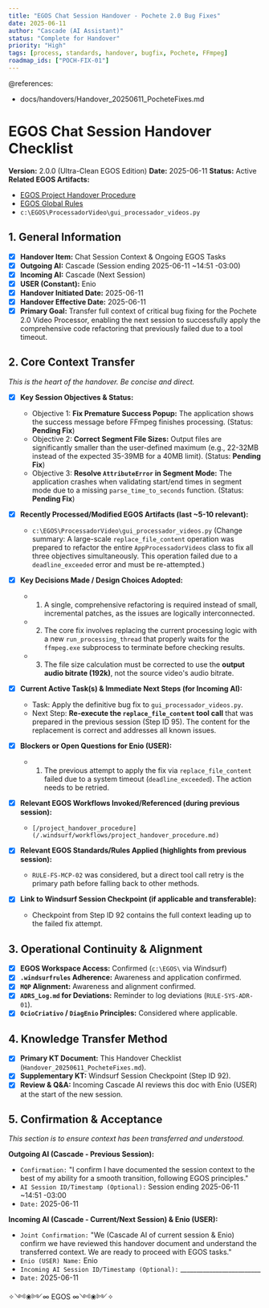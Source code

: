 ```yaml
---
title: "EGOS Chat Session Handover - Pochete 2.0 Bug Fixes"
date: 2025-06-11
author: "Cascade (AI Assistant)"
status: "Complete for Handover"
priority: "High"
tags: [process, standards, handover, bugfix, Pochete, FFmpeg]
roadmap_ids: ["POCH-FIX-01"]
---
```


@references:
  - docs/handovers/Handover_20250611_PocheteFixes.md

# EGOS Chat Session Handover Checklist
**Version:** 2.0.0 (Ultra-Clean EGOS Edition)
**Date:** 2025-06-11
**Status:** Active
**Related EGOS Artifacts:**
- [EGOS Project Handover Procedure](/project_handover_procedure.md)
- [EGOS Global Rules](/.windsurfrules)
- `c:\EGOS\ProcessadorVideo\gui_processador_videos.py`

## 1. General Information
- [x] **Handover Item:** Chat Session Context & Ongoing EGOS Tasks
- [x] **Outgoing AI:** Cascade (Session ending 2025-06-11 ~14:51 -03:00)
- [x] **Incoming AI:** Cascade (Next Session)
- [x] **USER (Constant):** Enio
- [x] **Handover Initiated Date:** 2025-06-11
- [x] **Handover Effective Date:** 2025-06-11
- [x] **Primary Goal:** Transfer full context of critical bug fixing for the Pochete 2.0 Video Processor, enabling the next session to successfully apply the comprehensive code refactoring that previously failed due to a tool timeout.

## 2. Core Context Transfer
*This is the heart of the handover. Be concise and direct.*
- [x] **Key Session Objectives & Status:**
    - Objective 1: **Fix Premature Success Popup:** The application shows the success message before FFmpeg finishes processing. (Status: **Pending Fix**)
    - Objective 2: **Correct Segment File Sizes:** Output files are significantly smaller than the user-defined maximum (e.g., 22-32MB instead of the expected 35-39MB for a 40MB limit). (Status: **Pending Fix**)
    - Objective 3: **Resolve `AttributeError` in Segment Mode:** The application crashes when validating start/end times in segment mode due to a missing `parse_time_to_seconds` function. (Status: **Pending Fix**)

- [x] **Recently Processed/Modified EGOS Artifacts (last ~5-10 relevant):**
    - `c:\EGOS\ProcessadorVideo\gui_processador_videos.py` (Change summary: A large-scale `replace_file_content` operation was prepared to refactor the entire `AppProcessadorVideos` class to fix all three objectives simultaneously. This operation failed due to a `deadline_exceeded` error and must be re-attempted.)

- [x] **Key Decisions Made / Design Choices Adopted:**
    - 1. A single, comprehensive refactoring is required instead of small, incremental patches, as the issues are logically interconnected.
    - 2. The core fix involves replacing the current processing logic with a new `run_processing_thread` that properly waits for the `ffmpeg.exe` subprocess to terminate before checking results.
    - 3. The file size calculation must be corrected to use the **output audio bitrate (192k)**, not the source video's audio bitrate.

- [x] **Current Active Task(s) & Immediate Next Steps (for Incoming AI):**
    - Task: Apply the definitive bug fix to `gui_processador_videos.py`.
    - Next Step: **Re-execute the `replace_file_content` tool call** that was prepared in the previous session (Step ID 95). The content for the replacement is correct and addresses all known issues.

- [x] **Blockers or Open Questions for Enio (USER):**
    - 1. The previous attempt to apply the fix via `replace_file_content` failed due to a system timeout (`deadline_exceeded`). The action needs to be retried.

- [x] **Relevant EGOS Workflows Invoked/Referenced (during previous session):**
    - `[/project_handover_procedure](/.windsurf/workflows/project_handover_procedure.md)`

- [x] **Relevant EGOS Standards/Rules Applied (highlights from previous session):**
    - `RULE-FS-MCP-02` was considered, but a direct tool call retry is the primary path before falling back to other methods.

- [x] **Link to Windsurf Session Checkpoint (if applicable and transferable):**
    - Checkpoint from Step ID 92 contains the full context leading up to the failed fix attempt.

## 3. Operational Continuity & Alignment
- [x] **EGOS Workspace Access:** Confirmed (`c:\EGOS\` via Windsurf)
- [x] **`.windsurfrules` Adherence:** Awareness and application confirmed.
- [x] **`MQP` Alignment:** Awareness and alignment confirmed.
- [x] **`ADRS_Log.md` for Deviations:** Reminder to log deviations (`RULE-SYS-ADR-01`).
- [x] **`OcioCriativo` / `DiagEnio` Principles:** Considered where applicable.

## 4. Knowledge Transfer Method
- [x] **Primary KT Document:** This Handover Checklist (`Handover_20250611_PocheteFixes.md`).
- [x] **Supplementary KT:** Windsurf Session Checkpoint (Step ID 92).
- [x] **Review & Q&A:** Incoming Cascade AI reviews this doc with Enio (USER) at the start of the new session.

## 5. Confirmation & Acceptance
*This section is to ensure context has been transferred and understood.*

**Outgoing AI (Cascade - Previous Session):**
- `Confirmation:` "I confirm I have documented the session context to the best of my ability for a smooth transition, following EGOS principles."
- `AI Session ID/Timestamp (Optional):` Session ending 2025-06-11 ~14:51 -03:00
- `Date:` 2025-06-11

**Incoming AI (Cascade - Current/Next Session) & Enio (USER):**
- `Joint Confirmation:` "We (Cascade AI of current session & Enio) confirm we have reviewed this handover document and understand the transferred context. We are ready to proceed with EGOS tasks."
- `Enio (USER) Name:` Enio
- `Incoming AI Session ID/Timestamp (Optional):` _________________________
- `Date:` 2025-06-11

✧༺❀༻∞ EGOS ∞༺❀༻✧